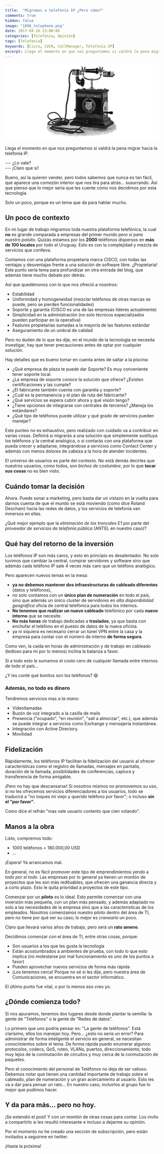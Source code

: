 ```yaml
---
title:  "Migramos a telefonía IP ¿Pero cómo?"
comments: true
hidden: false
image: "1896_telephone.png"
date: 2017-04-26 23:00:00
categories: [Telefonía, Opinión]
tags: [Telefonía]
keywords: [Cisco, CUCM, CallManager, Telefonía IP]
excerpt: Llega el momento en que nos preguntamos si valdrá la pena migrar hacia la telefonía IP. Les contaré cómo lo hicimos nosotros y algunos detalles que viene bien ir pensando.
---
```

![](/images/posts/1896_telephone.png)
<!-- <img src="/images/posts/1896_telephone.jpg" style="float: right;"  width="300">-->
Llega el momento en que nos preguntamos si valdrá la pena migrar hacia la telefonía IP.

--- ¿Lo vale?  
--- ¡Claro que si!  

Bueno, así la quieren vender, pero todos sabemos que nunca es tan fácil, que aparece una comezón interior que nos tira para atrás... susurrando. Así que pienso que lo mejor sería que les cuente cómo nos decidimos por esta tecnología.

Solo un poco, porque es un tema que da para hablar mucho.

## Un poco de contexto
En mi lugar de trabajo migramos toda nuestra plataforma telefónica, la cual **no** es grande comparada a empresas del primer mundo _pero sí para nuestro paisito_. Quizás estamos por los **2000** teléfonos dispersos en **más de 100 locales** por todo el Uruguay. Esto es con la complejidad y mezcla de servicios que conlleva.

Contamos con una plataforma propietaria marca CISCO, con todas las ventajas y desventajas frente a una solución de software libre. ¿Propietaria! Este punto sería tema para profundizar en otra entrada del blog, que además tiene mucho debate por detrás.

Así que quedémonos con lo que nos ofreció a nosotros:
* Estabilidad
* Uniformidad y homogeneidad (mezclar teléfonos de otras marcas se puede, pero se pierden funcionalidades)
* Soporte y garantía (CISCO es una de las empresas líderes actualmente)
* Simplicidad en la administración (no solo técnicos especializados pueden participar en la operativa)
* Features propietarias sumadas a la mayoría de las features estándar
* Aseguramiento de un umbral de calidad

Pero no duden de lo que les dije, en el mundo de la tecnología se necesita investigar, hay que tener precauciones antes de optar por cualquier solución.

Hay detalles que es bueno tomar en cuenta antes de saltar a la piscina:
* ¿Qué empresa de plaza te puede dar Soporte? Es muy conveniente tener soporte local.
* ¿La empresa de soporte conoce la solución que ofrece? ¿Existen certificaciones y las cumple?
* ¿El fabricante también cuenta con garantía y soporte?
* ¿Cuál es la permanencia y el plan de ruta del fabricante?
* ¿Qué servicios se espera cubrir ahora y qué visión tengo?
* ¿Tiene opciones de integrarse con centrales de terceros? ¿Maneja los estándares?
* ¿Qué tipo de teléfonos puede utilizar y qué grado de servicios pueden manejar?

Este punteo no es exhaustivo, pero realizado con cuidado va a contribuir en varias cosas. Definirá si migrarás a una solución que simplemente sustituya los teléfonos y la central analógica, o si contarás con una plataforma que pueda crecer y adaptarse, integrándose a servicios como Contact Center y además con menos dolores de cabeza a la hora de atender incidentes.

El universo de usuarios es parte del contexto. No está demás decirles que nuestros usuarios, como todos, son _bichos de costumbre_, por lo que **tocar sus cosas** no es bien visto.

## Cuándo tomar la decisión
Ahora. Puede sonar a marketing, pero basta dar un vistazo en la vuelta para darnos cuenta de que el mundo se está moviendo (como dice Roland Deschain) hacia las redes de datos, y los servicios de telefonía van inmersos en ellas.

¿Qué mejor ejemplo que la _eliminación de los troncales E1_ por parte del _proveedor de servicios de telefonía pública_ (ANTEL en nuestro caso)?

## Qué hay del retorno de la inversión
Los teléfonos IP son más caros, y esto en principio es desalentador. No solo tuvimos que cambiar la central, comprar servidores y software sino que además cada teléfono IP sale 4 veces más caro que un teléfono analógico.

Pero aparecen nuevos temas en la mesa:
* **ya no debemos mantener dos infraestructuras de cableado diferentes** (datos y teléfonos),
* no solo contamos con un **único plan de numeración** en todo el país, sino que además un único cluster de servidores en _alta disponibilidad geográfica_ oficia de central telefónica para todos los internos.
* **No tenemos que realizar un nuevo cableado** telefónico por cada **nuevo interno** que se necesite.
* **No más horas** de trabajo dedicadas a **traslados**, ya que basta con enchufar el teléfono en el puesto de datos de la nueva oficina.
* ya ni siquiera es necesario cerrar un túnel VPN entre la casa y la empresa para contar con el número de interno **de forma segura**.

Como ven, la caída en horas de administración y de trabajo en cableado (tedioso para mí por lo menos) inclina la balanza a favor.

Si a todo esto le sumamos el costo cero de cualquier llamada entre internos de todo el país...

¿Y les conté qué bonitos son los teléfonos? :smile:

### Además, no todo es dinero
Tendremos servicios mas _a la mano:_
* Videollamadas
* Buzón de voz integrado a la casilla de mails
* Presencia ("ocupado", "en reunión", "salí a almorzar", etc.), que además se puede integrar a servicios como Exchange y mensajería instantánea.
* Integración con Active Directory.
* Movilidad

## Fidelización
Rápidamente, los teléfonos IP facilitan la fidelización del usuario al ofrecer características como el registro de llamadas, mensajes en pantalla, duración de la llamada, posibilidades de conferencias, captura y transferencia de forma amigable.

¡Pero no hay que descansarse! Si nosotros mismos no promovemos su uso, si no les ofrecemos servicios diferenciadores a los usuarios, todo se traducirá a "no toques mi viejo y querido teléfono por favor"; o incluso **sin el "por favor"**.

Como dice el refrán "mas vale usuario contento que cien volando".

## Manos a la obra
Listo, compremos todo:
* 1000 teléfonos = 180.000,00 USD
* ...

¡Espera! Ya arrancamos mal.

En general, no es fácil promover este tipo de emprendimientos yendo a _todo por el todo_. Las empresas por lo general ya tienen un montón de proyectos que les son más redituables, que ofrecen una ganancia directa y a corto plazo. Esto le quita prioridad a proyectos de este tipo.

Comenzar por un **piloto** es lo ideal. Esto permite comenzar con una inversión más pequeña, con un plan más pensado, y además adaptado no solo a las necesidades de la empresa sino que a las características de los empleados. Nosotros comenzamos nuestro piloto dentro del área de TI, pero no tiene por qué ser su caso; lo mejor es _cranearlo_ un poco.

Claro que llevará varios años de trabajo, pero será un **rato ameno**.

Decidimos comenzar con el área de TI, entre otras cosas, porque:
* Son usuarios a los que les gusta la tecnología
* Están acostumbrados a ambientes de prueba, con todo lo que esto implica (no molestarse por mal funcionamiento es uno de los puntos a favor)
* Pueden aprovechar nuevos servicios de forma más rápida
* ¡Los tenemos cerca! Porque no sé si les dije, pero nuestra área de Comunicaciones, se encuentra en el sector informático.

El último punto fue vital, o por lo menos eso creo yo.

## ¿Dónde comienza todo?
Si nos apuramos, tenemos dos lugares desde donde plantar la semilla: la gente de "Teléfonos" o la gente de "Redes de datos".

Lo primero que uno podría pensar es: "La gente de teléfonos". Está clarísimo, ellos los manejan hoy. Pero... ¿esto no sería un error? Para administrar de forma inteligente el servicio en general, se necesitan conocimientos sobre el tema. De forma rápida puedo enumerar algunos: protocolos, codecs, QoS, ruteo, VLANs, puertos, direccionamiento; todo muy lejos de la conmutación de circuitos y muy cerca de la conmutación de paquetes.

Pero el conocimiento del personal de Teléfonos no deja de ser valioso. Debemos notar que tienen una cantidad importante de trabajo sobre el cableado, plan de numeración y un gran acercamiento al usuario. Esto les va a dar para pensar un rato... En nuestro caso, incluirlos al grupo fue lo mejor que pudimos hacer.

## Y da para más... pero no hoy.
¡Se extendió el post! Y con un montón de otras cosas para contar. Los invito a compartirlo si les resultó interesante e incluso a dejarme su opinión.

Por el momento no he creado una sección de subscripción, pero están invitados a seguirme en twitter.

¡Hasta la próxima!
